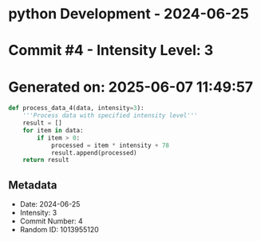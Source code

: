 ﻿# python Development - 2024-06-25
# Commit #4 - Intensity Level: 3
# Generated on: 2025-06-07 11:49:57
```python
def process_data_4(data, intensity=3):
    '''Process data with specified intensity level'''
    result = []
    for item in data:
        if item > 0:
            processed = item * intensity + 78
            result.append(processed)
    return result
```
## Metadata
- Date: 2024-06-25
- Intensity: 3
- Commit Number: 4
- Random ID: 1013955120
